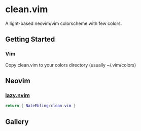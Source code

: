 # clean.vim
A light-based neovim/vim colorscheme with few colors.

## Getting Started

### Vim
Copy clean.vim to your colors directory (usually ~/.vim/colors)

## Neovim

### [lazy.nvim](https://lazy.folke.io/installation)
```lua
return { NateEbling/clean.vim }
```

## Gallery
